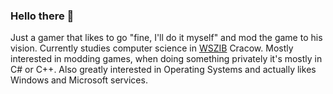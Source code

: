 ### Hello there 👋
Just a gamer that likes to go "fine, I'll do it myself" and mod the game to his vision. Currently studies computer science in [WSZIB](https://www.wszib.edu.pl/) Cracow.
Mostly interested in modding games, when doing something privately it's mostly in C# or C++. 
Also greatly interested in Operating Systems and actually likes Windows and Microsoft services.
